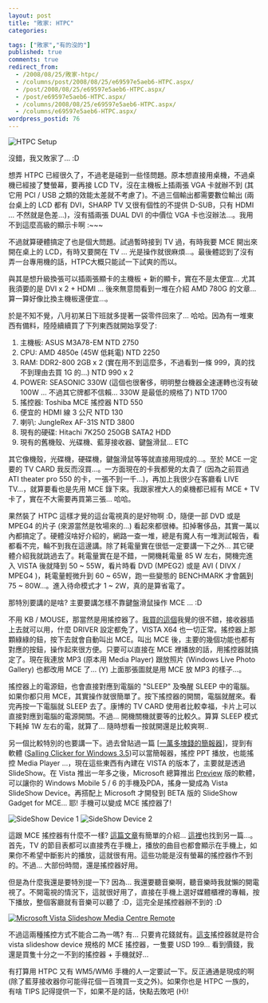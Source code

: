 ```yaml
---
layout: post
title: "敗家: HTPC"
categories:

tags: ["敗家","有的沒的"]
published: true
comments: true
redirect_from:
  - /2008/08/25/敗家-htpc/
  - /columns/post/2008/08/25/e69597e5aeb6-HTPC.aspx/
  - /post/2008/08/25/e69597e5aeb6-HTPC.aspx/
  - /post/e69597e5aeb6-HTPC.aspx/
  - /columns/2008/08/25/e69597e5aeb6-HTPC.aspx/
  - /columns/e69597e5aeb6-HTPC.aspx/
wordpress_postid: 76
---
```


![HTPC Setup](/images/2008-08-25-shopping-spree-htpc/image_3.png)

沒錯，我又敗家了... :D

想弄 HTPC 已經很久了，不過老是碰到一些怪問題。原本想直接用桌機，不過桌機已經接了雙螢幕，要再接 LCD TV，沒在主機板上插兩張 VGA 卡就辦不到 (其它用 PCI / USB 之類的效能太差就不考慮了)。不過三個輸出都需要數位輸出 (兩台桌上的 LCD 都有 DVI，SHARP TV 又很有個性的不提供 D-SUB，只有 HDMI ... 不然就是色差...)，沒有插兩張 DUAL DVI 的中價位 VGA 卡也沒辦法...。我用不到這麼高級的顯示卡啊 :~~~

不過就算硬體搞定了也是個大問題。試過暫時接到 TV 過，有時我要 MCE 開出來開在桌上的 LCD，有時又要開在 TV ... 光是操作就很麻煩...。最後體認到了沒有弄一台專用機的話，HTPC大概只能試一下試爽的而以。

與其是想升級換張可以插兩張顯卡的主機板 + 新的顯卡，實在不是太便宜... 尤其我須要的是 DVI x 2 + HDMI ... 後來無意間看到一堆在介紹 AMD 780G 的文章... 算一算好像比換主機板還便宜...。

於是不知不覺，八月初某日下班就多提著一袋零件回來了... 哈哈。因為有一堆東西有備料，陸陸續續買了下列東西就開始享受了:

1. 主機板: ASUS M3A78-EM NTD 2750
2. CPU: AMD 4850e (45W 低耗電) NTD 2250
3. RAM: DDR2-800 2GB x 2 (實在用不到這麼多，不過看到一條 999，真的找不到理由去買 1G 的...) NTD 990 x 2
4. POWER: SEASONIC 330W (這個也很奢侈，明明整台機器全速運轉也沒有破 100W ... 不過其它牌都不信賴... 330W 是最低的規格了) NTD 1700
5. 搖控器: Toshiba MCE 搖控器 NTD 550
6. 便宜的 HDMI 線 3 公尺 NTD 130
7. 喇叭: JungleRex AF-31S NTD 3800
8. 現有的硬碟: Hitachi 7K250 250GB SATA2 HDD
9. 現有的舊機殼、光碟機、藍芽接收器、鍵盤滑鼠... ETC

其它像機殼，光碟機，硬碟機，鍵盤滑鼠等等就直接用現成的...。至於 MCE 一定要的 TV CARD 我反而沒買...。一方面現在的卡我都覺的太貴了 (因為之前買過 ATI theater pro 550 的卡，一張不到一千...)，再加上我很少在客廳看 LIVE TV...，就算要看也是先用 MCE 錄下來。我跟家裡大人的桌機都已經有 MCE + TV 卡了，實在不大需要再買第三張... 哈哈。

果然裝了 HTPC 這樣才覺的這台電視真的是好物啊 :D，隨便一部 DVD 或是 MPEG4 的片子 (來源當然是牧場來的...) 看起來都很棒。扣掉奢侈品，其實一萬以內都搞定了。硬體沒啥好介紹的，網路一查一堆，總是有魔人有一堆測試報告，看都看不完，輪不到我在這邊講。除了耗電量實在很低一定要講一下之外... 其它硬體介紹我就跳過去了。耗電量實在是不錯，一開機耗電量 85 W 左右，開機完進入 VISTA 後就降到 50 ~ 55W，看片時看 DVD (MPEG2) 或是 AVI ( DIVX / MPEG4 )，耗電量輕微升到 60 ~ 65W，跑一些變態的 BENCHMARK 才會飆到 75 ~ 80W...。進入待命模式才 1 ~ 2W，真的是算省電了。

那特別要講的是啥? 主要要講怎樣不靠鍵盤滑鼠操作 MCE ... :D

不用 KB / MOUSE，那當然是用搖控器了。[我買的這個](http://goods.ruten.com.tw/item/show?11080325270426)我覺的很不錯，接收器插上去就可以用，什麼 DRIVER 設定都免了，VISTA X64 也一切正常。搖控器上那顆綠綠的鈕，按下去就會自動叫出 MCE。叫出 MCE 後，主要的幾個功能也都有對應的按鈕，操作起來很方便。只要可以直接在 MCE 裡播放的話，用搖控器就搞定了。現在我連放 MP3 (原本用 Media Player) 跟放照片 (Windows Live Photo Gallery) 也都改用 MCE 了... (Y) 上面那張圖就是用 MCE 放 MP3 的樣子...。

搖控器上的電源鈕，也會直接對應到電腦的 "SLEEP" 及喚醒 SLEEP 中的電腦。如果你都只用 MCE，其實操作就很簡單了。按下搖控器的開關，電腦就醒來。看完再按一下電腦就 SLEEP 去了。康博的 TV CARD 使用者比較幸福，卡片上可以直接對應到電腦的電源開關。不過... 開機關機就要等的比較久。算算 SLEEP 模式下耗掉 1W 左右的電，就算了... 隨時想看一按就開還是比較爽啊..

另一個比較特別的也要講一下。過去曾貼過一篇 [[一萬多塊錢的簡報器](/post/e4b880e5808be4b880e890ace5a49ae79a84e7b0a1e5a0b1e599a8-Orz.aspx)]，提到有軟體 ([Salling Clicker for Windows 3.5](http://www.salling.com/Clicker/windows/))可以當簡報器，搖控 PPT 播放，也能搖控 Media Player ...，現在這些東西有內建在 VISTA 的版本了，主要就是透過 SlideShow。在 Vista 推出一年多之後，Microsoft 總算推出 [Preview](http://www.microsoft.com/downloads/details.aspx?FamilyID=79f19684-f862-4e02-a2b0-0003b4565f34&displaylang=en) 版的軟體，可以讓你的 Windows Mobile 5 / 6 的手機及PDA，搖身一變成為 Vista SlideShow Device。再搭配上 Microsoft 才開發到 BETA 版的 SlideShow Gadget for MCE... 耶! 手機可以變成 MCE 搖控器了!

![SideShow Device 1](/images/2008-08-25-shopping-spree-htpc/image_8.png) ![SideShow Device 2](/images/2008-08-25-shopping-spree-htpc/image_9.png)

這跟 MCE 搖控器有什麼不一樣? [這篇文章](http://www.theunwired.net/?item=beta-microsoft-releases-beta-windows-media-center-sideshow-gadget)有簡單的介紹... [這裡](http://www.cepro.com/article/microsoft_demos_sideshow_for_media_center_remote/)也找到另一篇...。首先，TV 的節目表都可以直接秀在手機上，播放的曲目也都會顯示在手機上，如果你不希望中斷影片的播放，這就很有用。這些功能是沒有螢幕的搖控器作不到的。不過... 大部份時間，還是搖控器好用。

但是為什麼我還是要特別提一下? 因為... 我還要聽音樂啊，聽音樂時我就懶的開電視了。不開電視的情況下，這就很好用了，直接在手機上選好媒體櫃裡的專輯，按下播放，整個客廳就有音樂可以聽了 :D，這完全是搖控器辦不到的 :D

[![Microsoft Vista Slideshow Media Centre Remote](http://nexus404.com/Blog/wp-content/uploads/2007/03/microsoft-vista-slideshow-media-centre-remote.jpg)](http://nexus404.com/Blog/2007/03/21/slideshow-remote/)

不過這兩種搖控方式不能合二為一嗎? 有... 只要肯花錢就有。[這支](http://nexus404.com/Blog/2007/03/21/slideshow-remote/)搖控器就是符合 vista slideshow device 規格的 MCE 搖控器，一隻要 USD 199... 看到價錢，我還是買隻十分之一不到的搖控器 + 手機就好...

有打算用 HTPC 又有 WM5/WM6 手機的人一定要試一下。反正通通是現成的啊 (除了藍芽接收器你可能得花個一百塊買一支之外)。如果你也是 HTPC 一族的，有啥 TIPS 記得提供一下，如果不是的話，快點去敗吧 (H)!
